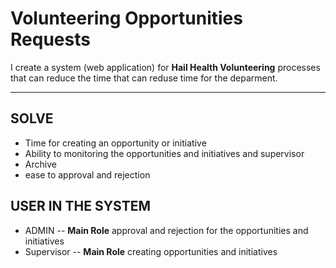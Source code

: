 # Volunteering Opportunities Requests 

I create a system (web application) for **Hail Health Volunteering** processes that can reduce the time that can reduse time for the deparment.

---

## SOLVE
* Time for creating an opportunity or initiative
* Ability to monitoring the opportunities and initiatives and supervisor
* Archive 
* ease to approval and rejection

## USER IN THE SYSTEM
- ADMIN
    -- **Main Role** approval and rejection for the opportunities and initiatives
- Supervisor 
    -- **Main Role** creating opportunities and initiatives
